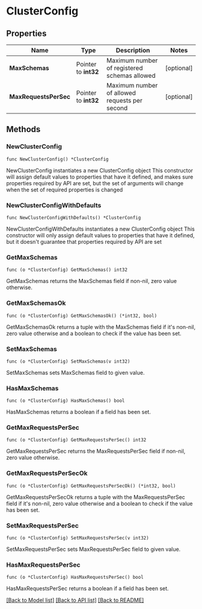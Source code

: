 # ClusterConfig

## Properties

Name | Type | Description | Notes
------------ | ------------- | ------------- | -------------
**MaxSchemas** | Pointer to **int32** | Maximum number of registered schemas allowed | [optional] 
**MaxRequestsPerSec** | Pointer to **int32** | Maximum number of allowed requests per second | [optional] 

## Methods

### NewClusterConfig

`func NewClusterConfig() *ClusterConfig`

NewClusterConfig instantiates a new ClusterConfig object
This constructor will assign default values to properties that have it defined,
and makes sure properties required by API are set, but the set of arguments
will change when the set of required properties is changed

### NewClusterConfigWithDefaults

`func NewClusterConfigWithDefaults() *ClusterConfig`

NewClusterConfigWithDefaults instantiates a new ClusterConfig object
This constructor will only assign default values to properties that have it defined,
but it doesn't guarantee that properties required by API are set

### GetMaxSchemas

`func (o *ClusterConfig) GetMaxSchemas() int32`

GetMaxSchemas returns the MaxSchemas field if non-nil, zero value otherwise.

### GetMaxSchemasOk

`func (o *ClusterConfig) GetMaxSchemasOk() (*int32, bool)`

GetMaxSchemasOk returns a tuple with the MaxSchemas field if it's non-nil, zero value otherwise
and a boolean to check if the value has been set.

### SetMaxSchemas

`func (o *ClusterConfig) SetMaxSchemas(v int32)`

SetMaxSchemas sets MaxSchemas field to given value.

### HasMaxSchemas

`func (o *ClusterConfig) HasMaxSchemas() bool`

HasMaxSchemas returns a boolean if a field has been set.

### GetMaxRequestsPerSec

`func (o *ClusterConfig) GetMaxRequestsPerSec() int32`

GetMaxRequestsPerSec returns the MaxRequestsPerSec field if non-nil, zero value otherwise.

### GetMaxRequestsPerSecOk

`func (o *ClusterConfig) GetMaxRequestsPerSecOk() (*int32, bool)`

GetMaxRequestsPerSecOk returns a tuple with the MaxRequestsPerSec field if it's non-nil, zero value otherwise
and a boolean to check if the value has been set.

### SetMaxRequestsPerSec

`func (o *ClusterConfig) SetMaxRequestsPerSec(v int32)`

SetMaxRequestsPerSec sets MaxRequestsPerSec field to given value.

### HasMaxRequestsPerSec

`func (o *ClusterConfig) HasMaxRequestsPerSec() bool`

HasMaxRequestsPerSec returns a boolean if a field has been set.


[[Back to Model list]](../README.md#documentation-for-models) [[Back to API list]](../README.md#documentation-for-api-endpoints) [[Back to README]](../README.md)


